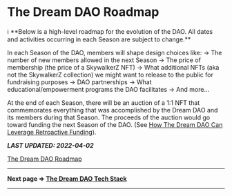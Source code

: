 # The Dream DAO Roadmap

<aside>
ℹ️ **Below is a high-level roadmap for the evolution of the DAO. All dates and activities occurring in each Season are subject to change.**

In each Season of the DAO, members will shape design choices like:
→ The number of new members allowed in the next Season
→ The price of membership (the price of a SkywalkerZ NFT)
→ What additional NFTs (aka not the SkywalkerZ collection) we might want to release to the public for fundraising purposes
→ DAO partnerships
→ What educational/empowerment programs the DAO facilitates
→ And more...

At the end of each Season, there will be an auction of a 1:1 NFT that commemorates everything that was accomplished by the Dream DAO and its members during that Season. The proceeds of the auction would go toward funding the next Season of the DAO. (See [How The Dream DAO Can Leverage Retroactive Funding](How%20The%20Dream%20DAO%20Can%20Leverage%20Retroactive%20Funding%20842b42f62fc845e2bc0a9218c5cadfbb.md)).

***LAST UPDATED: 2022-04-02***

</aside>

[The Dream DAO Roadmap](The%20Dream%20DAO%20Roadmap%20c912b6dca32640e5ac8e3ca6be2b7581/The%20Dream%20DAO%20Roadmap%20f646269c90764edfbe3d391bc85dc984.csv)

---

**Next page ⇒ [The Dream DAO Tech Stack](The%20Dream%20DAO%20Tech%20Stack%20262dc56da2f4444a88b7c3d992de6099.md)** 

---